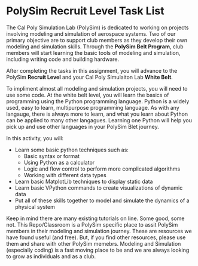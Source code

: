 # PolySim Recruit Level Task List
The Cal Poly Simulation Lab (PolySim) is dedicated to working on projects involving modeling and simulation of aerospace systems.  Two of our primary objective are to support club members as they develop their own modeling and simulation skills.  Through the **PolySim Belt Program**, club members will start learning the basic tools of modeling and simulation, including writing code and building hardware.

After completing the tasks in this assignment, you will advance to the PolySim **Recruit Level** and your Cal Poly Simulaiton Lab **White Belt**.

To impliment almost all modeling and simulation projects, you will need to use some code.  At the white belt level, you will learn the basics of programming using the Python programming language.  Python is a widely used, easy to learn, multipurpose programming language.  As with any langauge, there is always more to learn, and what you learn about Python can be applied to many other langagues.  Learning one Python will help you pick up and use other languages in your PolySim Blet journey.

In this activity, you will:
- Learn some basic python techniques such as:
  - Basic syntax or format
  - Using Python as a calculator
  - Logic and flow control to perform more complicated algorithms
  - Working with different data types
- Learn basic MatplotLib techniques to display static data
- Learn basic VPython commands to create visualizations of dynamic data
- Put all of these skills together to model and simulate the dynamics of a physical system

Keep in mind there are many existing tutorials on line.  Some good, some not.  This Repo/Classroom is a PolySim specific place to assit PolySim members in their modeling and simulation journey.  These are resources we have found useful (and free).  But, if you find other resources, please use them and share with other PolySim memebrs.  Modeling and Simulation (especially coding) is a fast moving place to be and we are always looking to grow as individuals and as a club.

